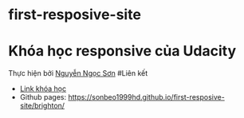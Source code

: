 # first-resposive-site
# Khóa học responsive của Udacity
Thực hiện bởi [Nguyễn Ngọc Sơn](https://github.com/sonbeo1999hd)
#Liên kết
  - [Link khóa học](https://www.udacity.com/course/responsive-web-design-fundamentals--ud893)
  - Github pages: https://sonbeo1999hd.github.io/first-resposive-site/brighton/   
